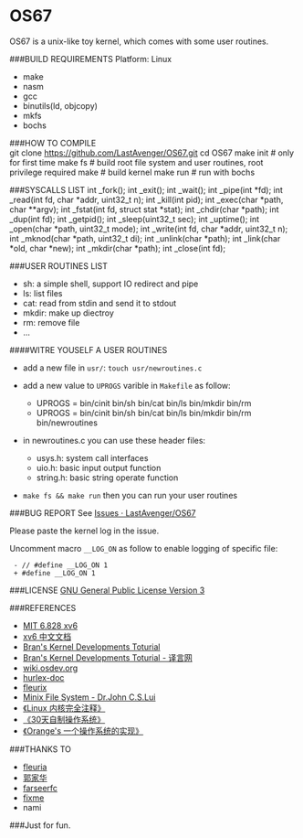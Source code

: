 OS67
===============================
OS67 is a unix-like toy kernel, which comes with some user routines.

###BUILD REQUIREMENTS
Platform: Linux
* make
* nasm
* gcc
* binutils(ld, objcopy)
* mkfs
* bochs
     
###HOW TO COMPILE  
    git clone https://github.com/LastAvenger/OS67.git
    cd OS67
    make init   # only for first time
    make fs     # build root file system and user routines, root privilege required
    make        # build kernel
    make run    # run with bochs

###SYSCALLS LIST
    int _fork();
    int _exit();
    int _wait();
    int _pipe(int *fd);
    int _read(int fd, char *addr, uint32_t n);
    int _kill(int pid);
    int _exec(char *path, char **argv);
    int _fstat(int fd, struct stat *stat);
    int _chdir(char *path);
    int _dup(int fd);
    int _getpid();
    int _sleep(uint32_t sec);
    int _uptime();
    int _open(char *path, uint32_t mode);
    int _write(int fd, char *addr, uint32_t n);
    int _mknod(char *path, uint32_t di);
    int _unlink(char *path);
    int _link(char *old, char *new);
    int _mkdir(char *path);
    int _close(int fd);

###USER ROUTINES LIST
* sh: a simple shell, support IO redirect and pipe
* ls: list files
* cat: read from stdin and send it to stdout
* mkdir: make up diectroy
* rm: remove file
* ...

####WITRE YOUSELF A USER ROUTINES
* add a new file in `usr/`: `touch usr/newroutines.c`
* add a new value to `UPROGS` varible in `Makefile` as follow:

     - UPROGS =  bin/cinit bin/sh bin/cat bin/ls bin/mkdir bin/rm
     + UPROGS =  bin/cinit bin/sh bin/cat bin/ls bin/mkdir bin/rm bin/newroutines

* in newroutines.c you can use these header files:
    * usys.h: system call interfaces
    * uio.h: basic input output function
    * string.h: basic string operate function
* `make fs && make run` then you can run your user routines


###BUG REPORT
See [Issues · LastAvenger/OS67](https://github.com/LastAvenger/OS67/issues)

Please paste the kernel log in the issue.

Uncomment macro `__LOG_ON` as follow to enable logging of specific file:

     - // #define __LOG_ON 1
     + #define __LOG_ON 1

###LICENSE
[GNU General Public License Version 3](https://github.com/LastAvenger/OS67/blob/master/LICENSE)

###REFERENCES
* [MIT 6.828 xv6](http://pdos.csail.mit.edu/6.828/2011/xv6.html)
* [xv6 中文文档](https://github.com/ranxian/xv6-chinese)
* [Bran's Kernel Developments Toturial](http://www.osdever.net/bkerndev/Docs/gettingstarted.htm)
* [Bran's Kernel Developments Toturial - 译言网](http://article.yeeyan.org/view/197439/161890)
* [wiki.osdev.org](http://wiki.osdev.org/Main_Page)
* [hurlex-doc](https://github.com/hurley25/hurlex-doc)
* [fleurix](https://github.com/Fleurer/fleurix)
* [Minix File System - Dr.John C.S.Lui](https://koala.cs.pub.ro/redmine/attachments/download/105/minix.pdf)
* [《Linux 内核完全注释》](http://book.douban.com/subject/1231236/)
* [《30天自制操作系统》](http://book.douban.com/subject/11530329/)
* [《Orange's 一个操作系统的实现》](http://book.douban.com/subject/3735649/)

###THANKS TO
* [fleuria](http://fleurer-lee.com/)
* [郭家华](http://www.zhihu.com/people/guo-jiahua)
* [farseerfc](https://farseerfc.me/)
* [fixme](https://fbq.github.io/)
* nami

###Just for fun. 
